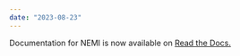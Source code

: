```yaml
---
date: "2023-08-23"
---
```

Documentation for NEMI is now available on [Read the Docs.]([http://example.com](https://compclimate.github.io/NEMI/)https://compclimate.github.io/NEMI/)
